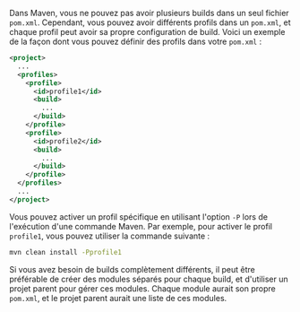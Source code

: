 Dans Maven, vous ne pouvez pas avoir plusieurs builds dans un seul fichier `pom.xml`. Cependant, vous pouvez avoir différents profils dans un `pom.xml`, et chaque profil peut avoir sa propre configuration de build. Voici un exemple de la façon dont vous pouvez définir des profils dans votre `pom.xml` :

```xml
<project>
  ...
  <profiles>
    <profile>
      <id>profile1</id>
      <build>
        ...
      </build>
    </profile>
    <profile>
      <id>profile2</id>
      <build>
        ...
      </build>
    </profile>
  </profiles>
  ...
</project>
```

Vous pouvez activer un profil spécifique en utilisant l'option `-P` lors de l'exécution d'une commande Maven. Par exemple, pour activer le profil `profile1`, vous pouvez utiliser la commande suivante :

```bash
mvn clean install -Pprofile1
```

Si vous avez besoin de builds complètement différents, il peut être préférable de créer des modules séparés pour chaque build, et d'utiliser un projet parent pour gérer ces modules. Chaque module aurait son propre `pom.xml`, et le projet parent aurait une liste de ces modules.